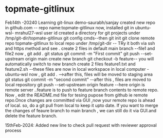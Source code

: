 # topmate-gitlinux
Feb14th -20240 Learning git-linux demo-saurabh/sanjay
created new repo in github.com -- repo name:topmate-gitlinux
now, installed git in ubuntu-wsl- mrahul27-wsl user id
created a directory for git projects under  /tmp/git-dir/topmate-gitlinux
git config cmds--then git init
git clone remote repo topmate-gitlinux to local repo under /tmp/git-dir  -- TRy it both via ssh and https method and see .
create 2 files in default main branch --file1 and file2
now , git add .
git status
git commit -m "First commit"
git push --set-upstream origin main
create new branch git checkout -b feature-- you will automatically switch to new branch
create 2 files feature1.txt and feature2.sh   --these files are now in local workspace in local computer -ubuntu-wsl
now , git add . -->after this, files will be moved to staging area
git status
git commit -m "second commit" --after this , files are moved to local repository
git push --set-upstream origin feature  --here origin is remote server  ..feature is to push to feature branch contents to remote repo.
Now , edit the README.md file for tesing pupose from github ie remote repo.Once changes are committed via GUI ,now your remote repo is ahead of local. so, do a git pull from local to keep it upto date.
If you want to merge the changes of feaure branch to main branch , we can still do it via GUI.and delete the feature branch.

15thFeb-2024:
Added new line to check pull request with reviewer approval process



